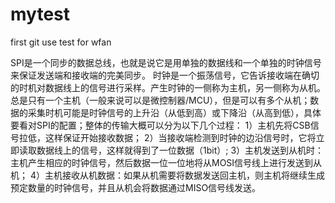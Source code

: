 # mytest
first git use test for wfan

  SPI是一个同步的数据总线，也就是说它是用单独的数据线和一个单独的时钟信号来保证发送端和接收端的完美同步。
时钟是一个振荡信号，它告诉接收端在确切的时机对数据线上的信号进行采样。产生时钟的一侧称为主机，另一侧称为从机。总是只有一个主机（一般来说可以是微控制器/MCU），但是可以有多个从机；数据的采集时机可能是时钟信号的上升沿（从低到高）或下降沿（从高到低），具体要看对SPI的配置；整体的传输大概可以分为以下几个过程：
 1）主机先将CSB信号拉低，这样保证开始接收数据；
 2）当接收端检测到时钟的边沿信号时，它将立即读取数据线上的信号，这样就得到了一位数据（1bit）;
 3）主机发送到从机时：主机产生相应的时钟信号，然后数据一位一位地将从MOSI信号线上进行发送到从机；
 4）主机接收从机数据：如果从机需要将数据发送回主机，则主机将继续生成预定数量的时钟信号，并且从机会将数据通过MISO信号线发送。
